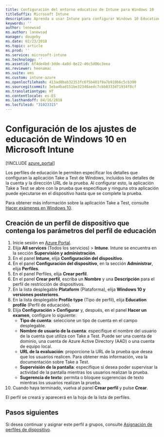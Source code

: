 ```yaml
---
title: Configuración del entorno educativo de Intune para Windows 10
titleSuffix: Microsoft Intune
description: Aprenda a usar Intune para configurar Windows 10 Education en los dispositivos que administra.
keywords: ''
author: lenewsad
ms.author: lanewsad
manager: dougeby
ms.date: 02/23/2018
ms.topic: article
ms.prod: ''
ms.service: microsoft-intune
ms.technology: ''
ms.assetid: 6f4de4bd-3dde-4a8d-8e22-46c5d06c3eea
ms.reviewer: heenamac
ms.suite: ems
ms.custom: intune-azure
ms.openlocfilehash: 413ad0bab32353fc6f5b401f9a7b910b6c5cb390
ms.sourcegitcommit: 5eba4bad151be32346aedc7cbb0333d71934f8cf
ms.translationtype: HT
ms.contentlocale: es-ES
ms.lasthandoff: 04/16/2018
ms.locfileid: "31023315"
---
```

# <a name="how-to-configure-windows-10-education-settings-in-microsoft-intune"></a>Configuración de los ajustes de educación de Windows 10 en Microsoft Intune

[!INCLUDE [azure_portal](./includes/azure_portal.md)]

Los perfiles de educación le permiten especificar los detalles que configuran la aplicación Take a Test de Windows, incluidos los detalles de la cuenta y la dirección URL de la prueba. Al configurar esto, la aplicación Take a Test se abre con la prueba que especifique y ninguna otra aplicación puede ejecutarse en el dispositivo hasta que se complete la prueba.

Para obtener más información sobre la aplicación Take a Test, consulte [Hacer exámenes en Windows 10](https://docs.microsoft.com/education/windows/take-tests-in-windows-10).

## <a name="create-a-device-profile-containing-education-profile-settings"></a>Creación de un perfil de dispositivo que contenga los parámetros del perfil de educación

1. Inicie sesión en [Azure Portal](https://portal.azure.com).
2. Elija **All services** (Todos los servicios)  > **Intune**. Intune se encuentra en la sección **Supervisión y administración**.
3. En el panel **Intune**, elija **Configuración del dispositivo**.
2. En el panel **Configuración del dispositivo**, en la sección **Administrar**, elija **Perfiles**.
3. En el panel Perfiles, elija **Crear perfil**.
4. En el panel **Crear perfil**, escriba un **Nombre** y una **Descripción** para el perfil de restricción de dispositivos.
5. En la lista desplegable **Plataform** (Plataforma), elija **Windows 10 y versiones posteriores**.
6. En la lista desplegable **Profile type** (Tipo de perfil), elija **Education profile** (Perfil de educación). 
7. Elija **Configuración > Configurar** y, después, en el panel **Hacer un examen**, configure lo siguiente:
    - **Tipo de cuenta**: seleccione un tipo de cuenta en el campo desplegable.
    - **Nombre de usuario de la cuenta**: especifique el nombre del usuario de la cuenta que utiliza con Take a Test. Puede ser una cuenta de dominio, una cuenta de Azure Active Directory (AAD) o una cuenta de equipo local.
    - **URL de la evaluación**: proporcione la URL de la prueba que desea que los usuarios realicen. Para obtener más información, vea la documentación sobre Take a Test.
    - **Supervisión de la pantalla**: especifique si desea poder supervisar la actividad de la pantalla mientras los usuarios realizan la prueba.
    - **Sugerencia de texto**: permita o bloquee sugerencias de texto mientras los usuarios realizan la prueba.
8. Cuando haya terminado, vuelva al panel **Crear perfil** y pulse **Crear**.

El perfil se creará y aparecerá en la hoja de la lista de perfiles.

## <a name="next-steps"></a>Pasos siguientes

Si desea continuar y asignar este perfil a grupos, consulte [Asignación de perfiles de dispositivo](device-profile-assign.md).



